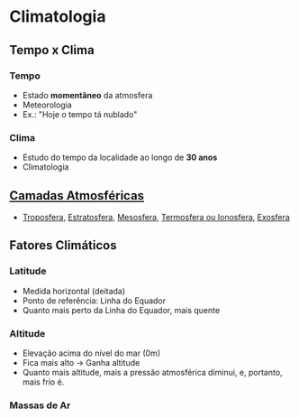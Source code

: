 # Climatologia

## Tempo x Clima

### Tempo

* Estado **momentâneo** da atmosfera
* Meteorologia
* Ex.: "Hoje o tempo tá nublado"

### Clima

* Estudo do tempo da localidade ao longo de **30 anos**
* Climatologia

## [Camadas Atmosféricas](camadas-atmosfericas.md)

* [Troposfera](camadas-atmosfericas.md#troposfera), [Estratosfera](camadas-atmosfericas.md#estratosfera), [Mesosfera](camadas-atmosfericas.md#mesosfera), [Termosfera ou Ionosfera](camadas-atmosfericas.md#termosfera-ou-ionosfera), [Exosfera](camadas-atmosfericas.md#exosfera)

## Fatores Climáticos

### Latitude

* Medida horizontal (deitada)
* Ponto de referência: Linha do Equador
* Quanto mais perto da Linha do Equador, mais quente

### Altitude

* Elevação acima do nível do mar (0m)
* Fica mais alto -> Ganha altitude
* Quanto mais altitude, mais a pressão atmosférica diminui, e, portanto, mais frio é.&#x20;

### Massas de Ar

